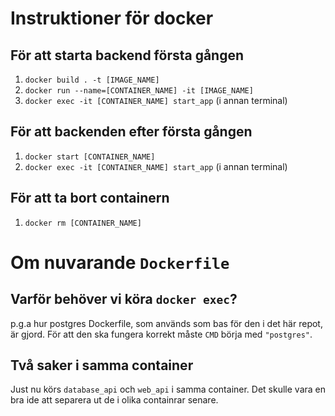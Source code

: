 # Instruktioner för docker

## För att starta backend första gången
1. `docker build . -t [IMAGE_NAME]`
2. `docker run --name=[CONTAINER_NAME] -it [IMAGE_NAME]`
3. `docker exec -it [CONTAINER_NAME] start_app` (i annan terminal)

## För att backenden efter första gången
1. `docker start [CONTAINER_NAME]`
2. `docker exec -it [CONTAINER_NAME] start_app` (i annan terminal)

## För att ta bort containern
1. `docker rm [CONTAINER_NAME]`

# Om nuvarande `Dockerfile`
## Varför behöver vi köra `docker exec`?
p.g.a hur postgres Dockerfile, som används som bas för den i det här repot, är gjord.
För att den ska fungera korrekt måste `CMD` börja med `"postgres"`.

## Två saker i samma container
Just nu körs `database_api` och `web_api` i samma container.
Det skulle vara en bra ide att separera ut de i olika containrar senare.

